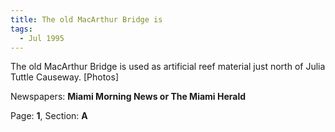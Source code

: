 ```yaml
---  
title: The old MacArthur Bridge is  
tags:  
  - Jul 1995  
---  
```

  
The old MacArthur Bridge is used as artificial reef material just north of Julia Tuttle Causeway. [Photos]  
  
Newspapers: **Miami Morning News or The Miami Herald**  
  
Page: **1**, Section: **A** 

